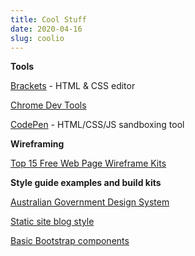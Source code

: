 ```yaml
---
title: Cool Stuff
date: 2020-04-16
slug: coolio
---
```


**Tools**

[Brackets](http://brackets.io/) - HTML & CSS editor

[Chrome Dev Tools](https://developers.google.com/web/tools/chrome-devtools)

[CodePen](https://codepen.io/pen/?editors=1100) - HTML/CSS/JS sandboxing tool

**Wireframing**

[Top 15 Free Web Page Wireframe Kits](https://colorlib.com/wp/free-web-page-wireframe-kits/)

**Style guide examples and build kits**

[Australian Government Design System](https://designsystem.gov.au/get-started/)

[Static site blog style](https://goofy-wescoff-c2d4fd.netlify.app/styleguide/)

[Basic Bootstrap components](https://afterimagedesigns.com/wp-bootstrap-starter/components/)
